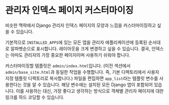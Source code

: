 # 관리자 인덱스 페이지 커스터마이징

비슷한 맥락에서 Django 관리자 인덱스 페이지의 모양과 느낌을 커스터마이징하고 싶을 수 있습니다.

기본적으로 `INSTALLED_APPS`에 있는 모든 앱을 관리자 애플리케이션에 등록된 순서대로 알파벳순으로 표시합니다. 레이아웃을 크게 변경하고 싶을 수 있습니다. 결국, 인덱스는 아마도 관리자의 가장 중요한 페이지이며 사용하기 쉬워야 합니다.

커스터마이징할 템플릿은 `admin/index.html`입니다. (이전 섹션에서 `admin/base_site.html`과 동일한 작업을 수행합니다. 즉, 기본 디렉토리에서 사용자 지정 템플릿 디렉토리로 복사합니다.) 파일을 편집하면 `app_list`라는 템플릿 변수를 사용한다는 것을 알 수 있습니다. 해당 변수에는 설치된 모든 Django 앱이 포함되어 있습니다. 이를 사용하는 대신, 가장 좋다고 생각하는 방식으로 객체별 관리자 페이지에 대한 링크를 하드 코딩할 수 있습니다.
